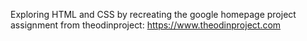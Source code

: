 Exploring HTML and CSS by recreating the google homepage 
project assignment from theodinproject: https://www.theodinproject.com
